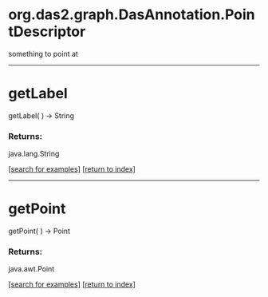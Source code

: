 # org.das2.graph.DasAnnotation.PointDescriptor

something to point at

***
<a name="getLabel"></a>
# getLabel
getLabel(  ) &rarr; String



### Returns:
java.lang.String


<a href="https://github.com/autoplot/dev/search?q=getLabel&unscoped_q=getLabel">[search for examples]</a>
<a href="https://github.com/autoplot/documentation/blob/master/javadoc/index-all.md">[return to index]</a>

***
<a name="getPoint"></a>
# getPoint
getPoint(  ) &rarr; Point



### Returns:
java.awt.Point


<a href="https://github.com/autoplot/dev/search?q=getPoint&unscoped_q=getPoint">[search for examples]</a>
<a href="https://github.com/autoplot/documentation/blob/master/javadoc/index-all.md">[return to index]</a>

